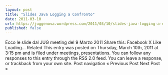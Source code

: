 ```yaml
---
layout: post
title: "Slides Java Logging a Confronto"
date: 2011-03-10
url: https://juggenova.wordpress.com/2011/03/10/slides-java-logging-a-confronto/
published: false 
---
```


Ecco le slide dal JUG meeting del 9 Marzo 2011 Share this: Facebook X Like Loading... Related This entry was posted on Thursday, March 10th, 2011 at 3:15 pm and is filed under meetings, presentations. You can follow any responses to this entry through the RSS 2.0 feed. You can leave a response, or trackback from your own site. Post navigation « Previous Post Next Post »
